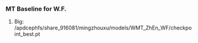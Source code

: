 ### MT Baseline for W.F.
1. Big: /apdcephfs/share_916081/mingzhouxu/models/WMT_ZhEn_WF/checkpoint_best.pt
